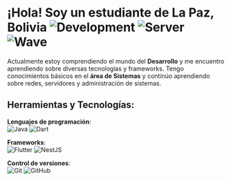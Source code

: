 # ¡Hola! Soy un estudiante de La Paz, Bolivia ![Development](https://img.shields.io/badge/Development-000000?style=flat&logo=dev.to&logoColor=white) ![Server](https://img.shields.io/badge/Server-000000?style=flat&logo=apache&logoColor=white) ![Wave](https://img.shields.io/badge/Wally-000000?style=flat&logo=github&logoColor=white) 

Actualmente estoy comprendiendo el mundo del **Desarrollo** y me encuentro aprendiendo sobre diversas tecnologías y frameworks. Tengo conocimientos básicos en el **área de Sistemas** y continúo aprendiendo sobre redes, servidores y administración de sistemas.

## Herramientas y Tecnologías:

**Lenguajes de programación**:  
![Java](https://img.shields.io/badge/Java-007396?style=flat&logo=java&logoColor=white)  ![Dart](https://img.shields.io/badge/Dart-0175C2?style=flat&logo=dart&logoColor=white) 

**Frameworks**:  
![Flutter](https://img.shields.io/badge/Flutter-02569B?style=flat&logo=flutter&logoColor=white)  ![NestJS](https://img.shields.io/badge/NestJS-E0234E?style=flat&logo=nestjs&logoColor=white)

**Control de versiones**:  
![Git](https://img.shields.io/badge/Git-F05032?style=flat&logo=git&logoColor=white)  ![GitHub](https://img.shields.io/badge/GitHub-181717?style=flat&logo=github&logoColor=white)
